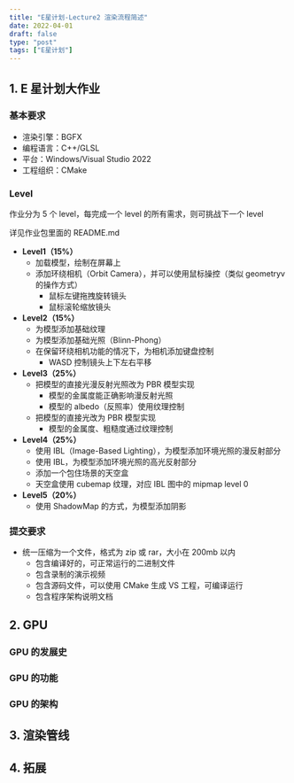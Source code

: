 ```yaml
---
title: "E星计划-Lecture2 渲染流程简述"
date: 2022-04-01
draft: false
type: "post"
tags: ["E星计划"]
---
```


## 1. E 星计划大作业

### 基本要求

- 渲染引擎：BGFX
- 编程语言：C++/GLSL
- 平台：Windows/Visual Studio 2022
- 工程组织：CMake

### Level

作业分为 5 个 level，每完成一个 level 的所有需求，则可挑战下一个 level

详见作业包里面的 README.md

- **Level1（15%）**
  - 加载模型，绘制在屏幕上
  - 添加环绕相机（Orbit Camera），并可以使用鼠标操控（类似 geometryv 的操作方式）
    - 鼠标左键拖拽旋转镜头
    - 鼠标滚轮缩放镜头
- **Level2（15%）**
  - 为模型添加基础纹理
  - 为模型添加基础光照（Blinn-Phong）
  - 在保留环绕相机功能的情况下，为相机添加键盘控制
    - WASD 控制镜头上下左右平移
- **Level3（25%）**
  - 把模型的直接光漫反射光照改为 PBR 模型实现
    - 模型的金属度能正确影响漫反射光照
    - 模型的 albedo（反照率）使用纹理控制
  - 把模型的直接光改为 PBR 模型实现
    - 模型的金属度、粗糙度通过纹理控制
- **Level4（25%）**
  - 使用 IBL（Image-Based Lighting），为模型添加环境光照的漫反射部分
  - 使用 IBL，为模型添加环境光照的高光反射部分
  - 添加一个包住场景的天空盒
  - 天空盒使用 cubemap 纹理，对应 IBL 图中的 mipmap level 0
- **Level5（20%）**
  - 使用 ShadowMap 的方式，为模型添加阴影

### 提交要求

- 统一压缩为一个文件，格式为 zip 或 rar，大小在 200mb 以内
  - 包含编译好的，可正常运行的二进制文件
  - 包含录制的演示视频
  - 包含源码文件，可以使用 CMake 生成 VS 工程，可编译运行
  - 包含程序架构说明文档

## 2. GPU

### GPU 的发展史

### GPU 的功能

### GPU 的架构

## 3. 渲染管线

## 4. 拓展